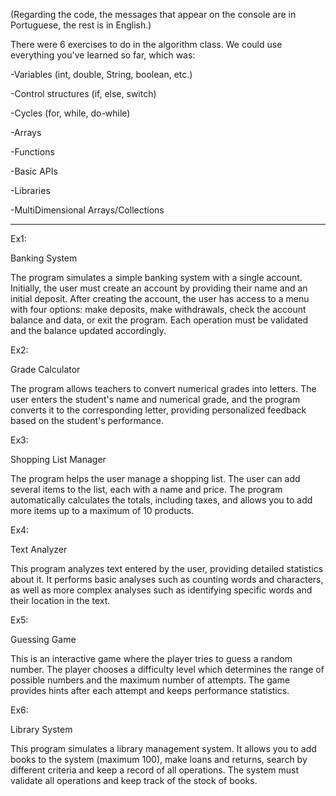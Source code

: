 (Regarding the code, the messages that appear on the console are in Portuguese, the rest is in English.)

There were 6 exercises to do in the algorithm class.
We could use everything you've learned so far, which was:

-Variables (int, double, String, boolean, etc.)

-Control structures (if, else, switch)

-Cycles (for, while, do-while)

-Arrays

-Functions

-Basic APIs

-Libraries

-MultiDimensional Arrays/Collections

---

Ex1:

Banking System

The program simulates a simple banking system with a single account. Initially, the user must create an account by providing their name and an initial deposit. After creating the account, the user has access to a menu with four options: make deposits, make withdrawals, check the account balance and data, or exit the program. Each operation must be validated and the balance updated accordingly.

Ex2:

Grade Calculator

The program allows teachers to convert numerical grades into letters. The user enters the student's name and numerical grade, and the program converts it to the corresponding letter, providing personalized feedback based on the student's performance.

Ex3:

Shopping List Manager

The program helps the user manage a shopping list. The user can add several items to the list, each with a name and price. The program automatically calculates the totals, including taxes, and allows you to add more items up to a maximum of 10 products.

Ex4:

Text Analyzer

This program analyzes text entered by the user, providing detailed statistics about it. It performs basic analyses such as counting words and characters, as well as more complex analyses such as identifying specific words and their location in the text.

Ex5:

Guessing Game

This is an interactive game where the player tries to guess a random number. The player chooses a difficulty level which determines the range of possible numbers and the maximum number of attempts. The game provides hints after each attempt and keeps performance statistics.

Ex6:

Library System

This program simulates a library management system. It allows you to add books to the system (maximum 100), make loans and returns, search by different criteria and keep a record of all operations. The system must validate all operations and keep track of the stock of books.
